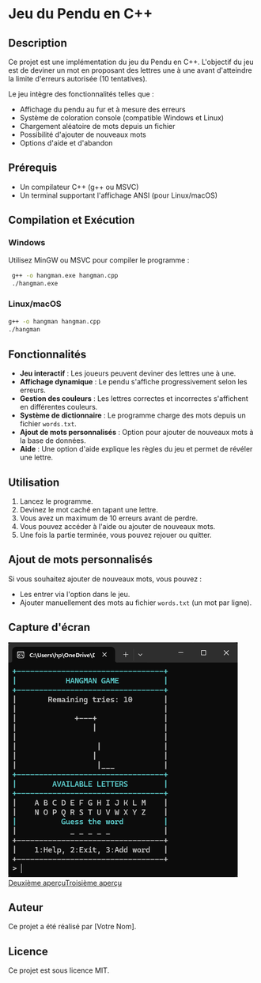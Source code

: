 # Jeu du Pendu en C++

## Description
Ce projet est une implémentation du jeu du Pendu en C++. L'objectif du jeu est de deviner un mot en proposant des lettres une à une avant d'atteindre la limite d'erreurs autorisée (10 tentatives).

Le jeu intègre des fonctionnalités telles que :
- Affichage du pendu au fur et à mesure des erreurs
- Système de coloration console (compatible Windows et Linux)
- Chargement aléatoire de mots depuis un fichier
- Possibilité d'ajouter de nouveaux mots
- Options d'aide et d'abandon

## Prérequis
- Un compilateur C++ (g++ ou MSVC)
- Un terminal supportant l'affichage ANSI (pour Linux/macOS)

## Compilation et Exécution

### Windows
Utilisez MinGW ou MSVC pour compiler le programme :
```sh
 g++ -o hangman.exe hangman.cpp
 ./hangman.exe
```

### Linux/macOS
```sh
g++ -o hangman hangman.cpp
./hangman
```

## Fonctionnalités
- **Jeu interactif** : Les joueurs peuvent deviner des lettres une à une.
- **Affichage dynamique** : Le pendu s'affiche progressivement selon les erreurs.
- **Gestion des couleurs** : Les lettres correctes et incorrectes s'affichent en différentes couleurs.
- **Système de dictionnaire** : Le programme charge des mots depuis un fichier `words.txt`.
- **Ajout de mots personnalisés** : Option pour ajouter de nouveaux mots à la base de données.
- **Aide** : Une option d'aide explique les règles du jeu et permet de révéler une lettre.

## Utilisation
1. Lancez le programme.
2. Devinez le mot caché en tapant une lettre.
3. Vous avez un maximum de 10 erreurs avant de perdre.
4. Vous pouvez accéder à l'aide ou ajouter de nouveaux mots.
5. Une fois la partie terminée, vous pouvez rejouer ou quitter.

## Ajout de mots personnalisés
Si vous souhaitez ajouter de nouveaux mots, vous pouvez :
- Les entrer via l'option dans le jeu.
- Ajouter manuellement des mots au fichier `words.txt` (un mot par ligne).

## Capture d'écran
![Aperçu du jeu Pendu](images/hangman_game.png)[Deuxième aperçu](images/hangman_game1.png)[Troisième aperçu](images/hangman_game2.png)

## Auteur
Ce projet a été réalisé par [Votre Nom].

## Licence
Ce projet est sous licence MIT.
